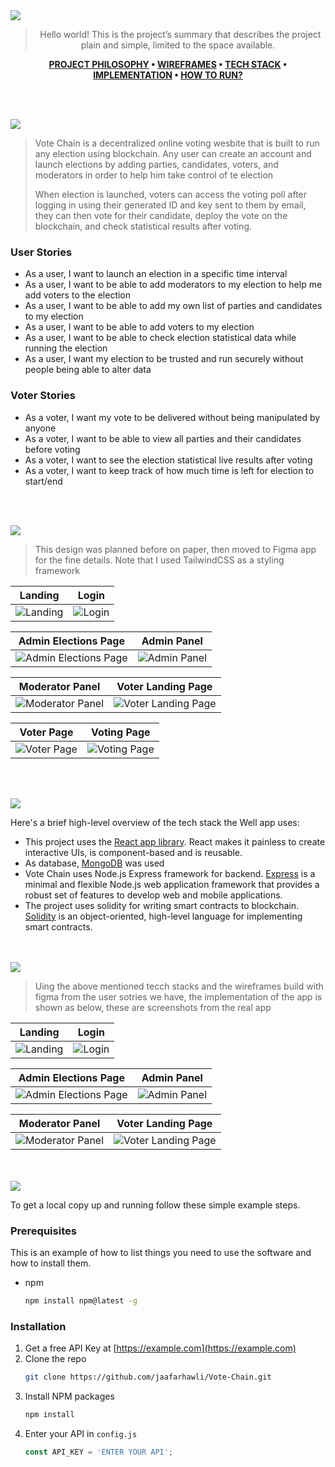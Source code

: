 <img src="./readme/title1.svg"/>

<div align="center">

> Hello world! This is the project’s summary that describes the project plain and simple, limited to the space available.  

**[PROJECT PHILOSOPHY](https://github.com/jaafarhawli/vote-chain#-project-philosophy) • [WIREFRAMES](https://github.com/jaafarhawli/vote-chain#-wireframes) • [TECH STACK](https://github.com/jaafarhawli/vote-chain#-tech-stack) • [IMPLEMENTATION](https://github.com/jaafarhawli/vote-chain#-impplementation) • [HOW TO RUN?](https://github.com/jaafarhawli/vote-chain#-how-to-run)**

</div>

<br><br>


<img src="./readme/title2.svg"/>

> Vote Chain is a decentralized online voting wesbite that is built to run any election using blockchain. Any user can create an account and launch elections by adding parties, candidates, voters, and moderators in order to help him take control of te election
> 
> When election is launched, voters can access the voting poll after logging in using their generated ID and key sent to them by email, they can then vote for their candidate, deploy the vote on the blockchain, and check statistical results after voting.

### User Stories
- As a user, I want to launch an election in a specific time interval
- As a user, I want to be able to add moderators to my election to help me add voters to the election
- As a user, I want to be able to add my own list of parties and candidates to my election
- As a user, I want to be able to add voters to my election
- As a user, I want to be able to check election statistical data while running the election
- As a user, I want my election to be trusted and run securely without people being able to alter data

### Voter Stories
- As a voter, I want my vote to be delivered without being manipulated by anyone
- As a voter, I want to be able to view all parties and their candidates before voting
- As a voter, I want to see the election statistical live results after voting
- As a voter, I want to keep track of how much time is left for election to start/end

<br><br>

<img src="./readme/title3.svg"/>

> This design was planned before on paper, then moved to Figma app for the fine details.
Note that I used TailwindCSS as a styling framework

| Landing  | Login  |
| -----------------| -----|
| ![Landing](./readme/PNGs/Landing.png) | ![Login](./readme/PNGs/Login.png) |

| Admin Elections Page  | Admin Panel  |
| -----------------| -----|
| ![Admin Elections Page](./readme/PNGs/Admin_page.png) | ![Admin Panel](./readme/PNGs/Admin_panel.png) |

| Moderator Panel  | Voter Landing Page  |
| -----------------| -----|
| ![Moderator Panel](./readme/PNGs/Moderator_panel.png) | ![Voter Landing Page](./readme/PNGs/Voter_Landing_Page.png) |

| Voter Page  | Voting Page  |
| -----------------| -----|
| ![Voter Page](./readme/PNGs/Voter_Page.png) | ![Voting Page](./readme/PNGs/Voting_Page.png) |


<br><br>

<img src="./readme/title4.svg"/>

Here's a brief high-level overview of the tech stack the Well app uses:

- This project uses the [React app library](https://reactjs.org/). React makes it painless to create interactive UIs, is component-based and is reusable.
- As database, [MongoDB](https://www.mongodb.com/) was used
- Vote Chain uses Node.js Express framework for backend. [Express](https://expressjs.com/) is a minimal and flexible Node.js web application framework that provides a robust set of features to develop web and mobile applications.
- The project uses solidity for writing smart contracts to blockchain. [Solidity](https://docs.soliditylang.org/en/v0.8.17/) is an object-oriented, high-level language for implementing smart contracts.


<br><br>
<img src="./readme/title5.svg"/>

> Uing the above mentioned tecch stacks and the wireframes build with figma from the user sotries we have, the implementation of the app is shown as below, these are screenshots from the real app

| Landing  | Login  |
| -----------------| -----|
| ![Landing](./readme/PNGs/Screenshot%20(253).png) | ![Login](./readme/PNGs/Screenshot%20(254).png) |

| Admin Elections Page  | Admin Panel  |
| -----------------| -----|
| ![Admin Elections Page](./readme/PNGs/Screenshot%20(255).png) | ![Admin Panel](./readme/PNGs/Screenshot%20(256).png) |

| Moderator Panel  | Voter Landing Page  |
| -----------------| -----|
| ![Moderator Panel](./readme/PNGs/Screenshot%20(257).png) | ![Voter Landing Page](./readme/PNGs/Screenshot%20(258).png) |


<br><br>
<img src="./readme/title6.svg"/>


To get a local copy up and running follow these simple example steps.

### Prerequisites

This is an example of how to list things you need to use the software and how to install them.
* npm
  ```sh
  npm install npm@latest -g
  ```

### Installation

1. Get a free API Key at [https://example.com](https://example.com)
2. Clone the repo
   ```sh
   git clone https://github.com/jaafarhawli/Vote-Chain.git
   ```
3. Install NPM packages
   ```sh
   npm install
   ```
4. Enter your API in `config.js`
   ```js
   const API_KEY = 'ENTER YOUR API';
   ```


